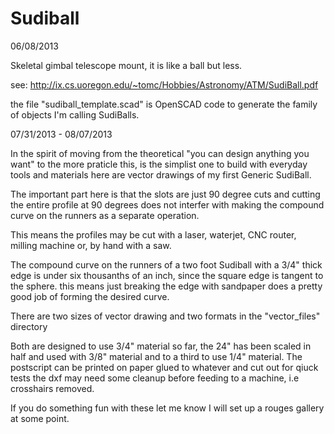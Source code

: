 Sudiball
========

06/08/2013

Skeletal gimbal telescope mount, it is like a ball but less.


see: http://ix.cs.uoregon.edu/~tomc/Hobbies/Astronomy/ATM/SudiBall.pdf

the file "sudiball_template.scad" is 
OpenSCAD code to generate the family of objects I'm calling SudiBalls.



07/31/2013 - 08/07/2013 

In the spirit of moving from the theoretical "you can design anything you want" 
to the more praticle this, is the simplist one to build with everyday tools and materials 
here are vector drawings of my first Generic SudiBall. 

The important part here is that the slots are just 90 degree cuts 
and cutting the entire profile at 90 degrees does not interfer with 
making the compound curve on the runners as a separate operation. 

This means the profiles may be cut with a laser, waterjet, CNC router, 
milling machine or, by hand with a saw.

The compound curve on the runners of a two foot Sudiball with a 3/4" thick
edge is under six thousanths of an inch, since the square edge is tangent
to the sphere. this means just breaking the edge with sandpaper does a pretty good job 
of forming the desired curve.

There are two sizes of vector drawing and two formats in the "vector_files" directory

Both are designed to use 3/4" material
so far, the 24" has been scaled in half and used with 3/8" material 
and to a third to use 1/4" material.
The postscript can be printed on paper glued to whatever and cut out for qiuck tests
the dxf may need some cleanup before feeding to a machine, i.e crosshairs removed.
 




If you do something fun with these let me know 
I will set up a rouges gallery at some point.
